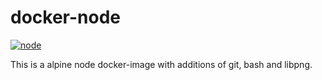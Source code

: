 # docker-node

[![node](https://img.shields.io/badge/node-v10.15.3-blue.svg)](https://nodejs.org/en/)

This is a alpine node docker-image with additions of git, bash and libpng.
